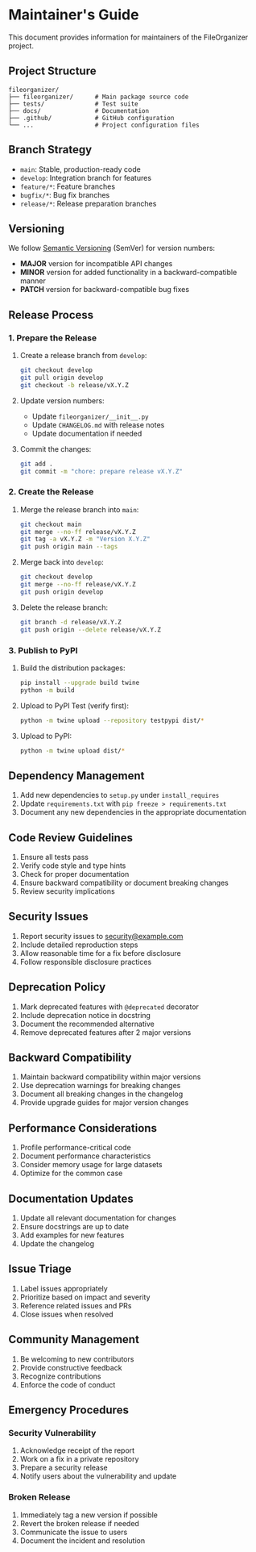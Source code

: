 # Maintainer's Guide

This document provides information for maintainers of the FileOrganizer project.

## Project Structure

```
fileorganizer/
├── fileorganizer/      # Main package source code
├── tests/              # Test suite
├── docs/               # Documentation
├── .github/            # GitHub configuration
└── ...                 # Project configuration files
```

## Branch Strategy

- `main`: Stable, production-ready code
- `develop`: Integration branch for features
- `feature/*`: Feature branches
- `bugfix/*`: Bug fix branches
- `release/*`: Release preparation branches

## Versioning

We follow [Semantic Versioning](https://semver.org/) (SemVer) for version numbers:

- **MAJOR** version for incompatible API changes
- **MINOR** version for added functionality in a backward-compatible manner
- **PATCH** version for backward-compatible bug fixes

## Release Process

### 1. Prepare the Release

1. Create a release branch from `develop`:
   ```bash
   git checkout develop
   git pull origin develop
   git checkout -b release/vX.Y.Z
   ```

2. Update version numbers:
   - Update `fileorganizer/__init__.py`
   - Update `CHANGELOG.md` with release notes
   - Update documentation if needed

3. Commit the changes:
   ```bash
   git add .
   git commit -m "chore: prepare release vX.Y.Z"
   ```

### 2. Create the Release

1. Merge the release branch into `main`:
   ```bash
   git checkout main
   git merge --no-ff release/vX.Y.Z
   git tag -a vX.Y.Z -m "Version X.Y.Z"
   git push origin main --tags
   ```

2. Merge back into `develop`:
   ```bash
   git checkout develop
   git merge --no-ff release/vX.Y.Z
   git push origin develop
   ```

3. Delete the release branch:
   ```bash
   git branch -d release/vX.Y.Z
   git push origin --delete release/vX.Y.Z
   ```

### 3. Publish to PyPI

1. Build the distribution packages:
   ```bash
   pip install --upgrade build twine
   python -m build
   ```

2. Upload to PyPI Test (verify first):
   ```bash
   python -m twine upload --repository testpypi dist/*
   ```

3. Upload to PyPI:
   ```bash
   python -m twine upload dist/*
   ```

## Dependency Management

1. Add new dependencies to `setup.py` under `install_requires`
2. Update `requirements.txt` with `pip freeze > requirements.txt`
3. Document any new dependencies in the appropriate documentation

## Code Review Guidelines

1. Ensure all tests pass
2. Verify code style and type hints
3. Check for proper documentation
4. Ensure backward compatibility or document breaking changes
5. Review security implications

## Security Issues

1. Report security issues to security@example.com
2. Include detailed reproduction steps
3. Allow reasonable time for a fix before disclosure
4. Follow responsible disclosure practices

## Deprecation Policy

1. Mark deprecated features with `@deprecated` decorator
2. Include deprecation notice in docstring
3. Document the recommended alternative
4. Remove deprecated features after 2 major versions

## Backward Compatibility

1. Maintain backward compatibility within major versions
2. Use deprecation warnings for breaking changes
3. Document all breaking changes in the changelog
4. Provide upgrade guides for major version changes

## Performance Considerations

1. Profile performance-critical code
2. Document performance characteristics
3. Consider memory usage for large datasets
4. Optimize for the common case

## Documentation Updates

1. Update all relevant documentation for changes
2. Ensure docstrings are up to date
3. Add examples for new features
4. Update the changelog

## Issue Triage

1. Label issues appropriately
2. Prioritize based on impact and severity
3. Reference related issues and PRs
4. Close issues when resolved

## Community Management

1. Be welcoming to new contributors
2. Provide constructive feedback
3. Recognize contributions
4. Enforce the code of conduct

## Emergency Procedures

### Security Vulnerability

1. Acknowledge receipt of the report
2. Work on a fix in a private repository
3. Prepare a security release
4. Notify users about the vulnerability and update

### Broken Release

1. Immediately tag a new version if possible
2. Revert the broken release if needed
3. Communicate the issue to users
4. Document the incident and resolution
